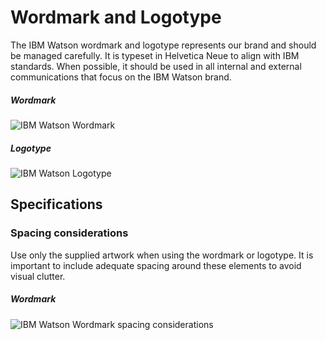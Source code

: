 # Wordmark and Logotype
The IBM Watson wordmark and logotype represents our brand and should be managed carefully. It is typeset in Helvetica Neue to align with IBM standards. When possible, it should be used in all internal and external communications that focus on the IBM Watson brand.

##### Wordmark
![IBM Watson Wordmark](/images/visual/wordmark.svg)

##### Logotype
![IBM Watson Logotype](/images/visual/logotype.svg)

## Specifications

### Spacing considerations
Use only the supplied artwork when using the wordmark or logotype. It is important to include adequate spacing around these elements to avoid visual clutter.

##### Wordmark
![IBM Watson Wordmark spacing considerations](/images/visual/wordmark-spacing.svg)